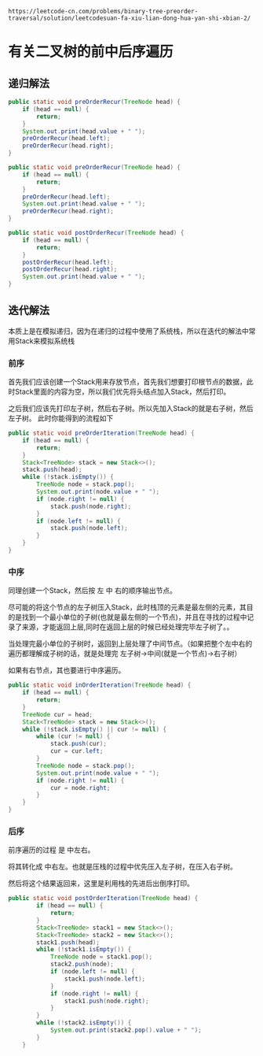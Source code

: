 `https://leetcode-cn.com/problems/binary-tree-preorder-traversal/solution/leetcodesuan-fa-xiu-lian-dong-hua-yan-shi-xbian-2/`
# 有关二叉树的前中后序遍历

## 递归解法

```java
public static void preOrderRecur(TreeNode head) {
    if (head == null) {
        return;
    }
    System.out.print(head.value + " ");
    preOrderRecur(head.left);
    preOrderRecur(head.right);
}
```
```java
public static void preOrderRecur(TreeNode head) {
    if (head == null) {
        return;
    }
    preOrderRecur(head.left);
    System.out.print(head.value + " ");
    preOrderRecur(head.right);
}
```
```java
public static void postOrderRecur(TreeNode head) {
    if (head == null) {
        return;
    }
    postOrderRecur(head.left);
    postOrderRecur(head.right);
    System.out.print(head.value + " ");
}
```
## 迭代解法

本质上是在模拟递归，因为在递归的过程中使用了系统栈，所以在迭代的解法中常用Stack来模拟系统栈

### 前序
首先我们应该创建一个Stack用来存放节点，首先我们想要打印根节点的数据，此时Stack里面的内容为空，所以我们优先将头结点加入Stack，然后打印。

之后我们应该先打印左子树，然后右子树。所以先加入Stack的就是右子树，然后左子树。
此时你能得到的流程如下

```java
public static void preOrderIteration(TreeNode head) {
	if (head == null) {
		return;
	}
	Stack<TreeNode> stack = new Stack<>();
	stack.push(head);
	while (!stack.isEmpty()) {
		TreeNode node = stack.pop();
		System.out.print(node.value + " ");
		if (node.right != null) {
			stack.push(node.right);
		}
		if (node.left != null) {
			stack.push(node.left);
		}
	}
}

```

### 中序

同理创建一个Stack，然后按 左 中 右的顺序输出节点。

尽可能的将这个节点的左子树压入Stack，此时栈顶的元素是最左侧的元素，其目的是找到一个最小单位的子树(也就是最左侧的一个节点)，并且在寻找的过程中记录了来源，才能返回上层,同时在返回上层的时候已经处理完毕左子树了。。

当处理完最小单位的子树时，返回到上层处理了中间节点。（如果把整个左中右的遍历都理解成子树的话，就是处理完 左子树->中间(就是一个节点)->右子树）

如果有右节点，其也要进行中序遍历。

```java
public static void inOrderIteration(TreeNode head) {
	if (head == null) {
		return;
	}
	TreeNode cur = head;
	Stack<TreeNode> stack = new Stack<>();
	while (!stack.isEmpty() || cur != null) {
		while (cur != null) {
			stack.push(cur);
			cur = cur.left;
		}
		TreeNode node = stack.pop();
		System.out.print(node.value + " ");
		if (node.right != null) {
			cur = node.right;
		}
	}
}

```

### 后序


前序遍历的过程 是 中左右。

将其转化成 中右左。也就是压栈的过程中优先压入左子树，在压入右子树。

然后将这个结果返回来，这里是利用栈的先进后出倒序打印。

```java
public static void postOrderIteration(TreeNode head) {
		if (head == null) {
			return;
		}
		Stack<TreeNode> stack1 = new Stack<>();
		Stack<TreeNode> stack2 = new Stack<>();
		stack1.push(head);
		while (!stack1.isEmpty()) {
			TreeNode node = stack1.pop();
			stack2.push(node);
			if (node.left != null) {
				stack1.push(node.left);
			}
			if (node.right != null) {
				stack1.push(node.right);
			}
		}
		while (!stack2.isEmpty()) {
			System.out.print(stack2.pop().value + " ");
		}
	}

```
